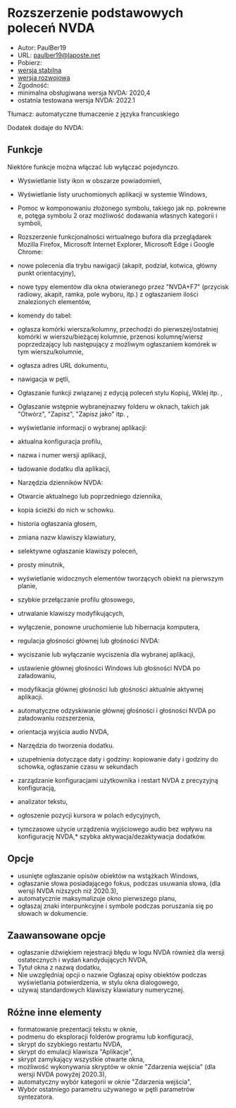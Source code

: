 # Rozszerzenie podstawowych poleceń NVDA #

* Autor: PaulBer19
* URL: paulber19@laposte.net
* Pobierz:
* [wersja stabilna][1]
* [wersja rozwojowa][2]
* Zgodność:
* minimalna obsługiwana wersja NVDA: 2020,4
* ostatnia testowana wersja NVDA: 2022.1


Tłumacz: automatyczne tłumaczenie z języka francuskiego


Dodatek dodaje do NVDA:
## Funkcje ##

Niektóre funkcje można włączać lub wyłączać pojedynczo.

* Wyświetlanie listy ikon w obszarze powiadomień,
* Wyświetlanie listy uruchomionych aplikacji w systemie Windows,
* Pomoc w komponowaniu złożonego symbolu, takiego jak np. pokrewne e, potęga symbolu 2 oraz możliwość dodawania własnych kategorii i symboli,
* Rozszerzenie funkcjonalności wirtualnego bufora dla przeglądarek Mozilla Firefox, Microsoft Internet Explorer, Microsoft Edge i Google Chrome:

* nowe polecenia dla trybu nawigacji (akapit, podział, kotwica, główny punkt orientacyjny),
* nowe typy elementów dla okna otwieranego przez "NVDA+F7" (przycisk radiowy, akapit, ramka, pole wyboru, itp.) z ogłaszaniem ilości znalezionych elementów,
* komendy do tabel:
* ogłasza komórki wiersza/kolumny, przechodzi do pierwszej/ostatniej komórki w wierszu/bieżącej kolumnie, przenosi kolumnę/wiersz poprzedzający lub następujący z możliwym ogłaszaniem komórek w tym wierszu/kolumnie,
* ogłasza adres URL dokumentu,
* nawigacja w pętli,


* Ogłaszanie funkcji związanej z edycją poleceń stylu Kopiuj, Wklej itp. ,
* Ogłaszanie wstępnie wybranejnazwy folderu w oknach, takich jak "Otwórz", "Zapisz", "Zapisz jako" itp. ,
* wyświetlanie informacji o wybranej aplikacji:

* aktualna konfiguracja profilu,
* nazwa i numer wersji aplikacji,
* ładowanie dodatku dla aplikacji,


* Narzędzia dzienników NVDA:
* Otwarcie aktualnego lub poprzedniego dziennika,
* kopia ścieżki do nich w schowku.


* historia ogłaszania głosem,
* zmiana nazw klawiszy klawiatury,
* selektywne ogłaszanie klawiszy poleceń,
* prosty minutnik,
* wyświetlanie widocznych elementów tworzących obiekt na pierwszym planie,
* szybkie przełączanie profilu głosowego,
* utrwalanie klawiszy modyfikujących,
* wyłączenie, ponowne uruchomienie lub hibernacja komputera,
* regulacja głośności głównej lub głośności NVDA:

* wyciszanie lub wyłączanie wyciszenia dla wybranej aplikacji,
* ustawienie głównej głośności Windows lub głośności NVDA po załadowaniu,
* modyfikacja głównej głośności lub głośności aktualnie aktywnej aplikacji.
* automatyczne odzyskiwanie głównej głośności i głośności NVDA po załadowaniu rozszerzenia,
* orientacja wyjścia audio NVDA,


* Narzędzia do tworzenia dodatku.
* uzupełnienia dotyczące daty i godziny: kopiowanie daty i godziny do schowka, ogłaszanie czasu w sekundach
* zarządzanie konfiguracjami użytkownika i restart NVDA z precyzyjną konfiguracją,
* analizator tekstu,
* ogłoszenie pozycji kursora w polach edycyjnych,
* tymczasowe użycie urządzenia wyjściowego audio bez wpływu na konfigurację NVDA,* szybka aktywacja/dezaktywacja dodatków.


## Opcje ##

* usunięte ogłaszanie opisów obiektów na wstążkach Windows,
* ogłaszanie słowa posiadającego fokus, podczas usuwania słowa, (dla wersji NVDA niższych niż 2020.3),
* automatycznie maksymalizuje okno pierwszego planu,
* ogłaszaj znaki interpunkcyjne i symbole podczas poruszania się po słowach w dokumencie.


## Zaawansowane opcje ##

* ogłaszanie dźwiękiem rejestracji błędu w logu NVDA również dla wersji ostatecznych i wydań kandydujących NVDA,
* Tytuł okna z nazwą dodatku,
* Nie uwzględniaj opcji o nazwie Ogłaszaj opisy obiektów podczas wyświetlania potwierdzenia, w stylu okna dialogowego,
* używaj standardowych klawiszy klawiatury numerycznej.


## Różne inne elementy ##

* formatowanie prezentacji tekstu w oknie,
* podmenu do eksploracji folderów programu lub konfiguracji,
* skrypt do szybkiego restartu NVDA,
* skrypt do emulacji klawisza "Aplikacje",
* skrypt zamykający wszystkie otwarte okna,
* możliwość wykonywania skryptów w oknie "Zdarzenia wejścia" (dla wersji NVDA powyżej 2020.3),
* automatyczny wybór kategorii w oknie "Zdarzenia wejścia",
* Wybór ostatniego parametru używanego w pętli parametrów syntezatora.


[1]: https://github.com/paulber007/AllMyNVDAAddons/raw/master/NVDAExtensionGlobalPlugin/NVDAExtensionGlobalPlugin-11.0.nvda-addon
[2]: https://github.com/paulber007/AllMyNVDAAddons/tree/master/NVDAExtensionGlobalPlugin/dev